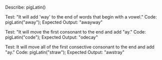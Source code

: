 Describe: pigLatin()

Test: "It will add 'way' to the end of words that begin with a vowel."
Code: pigLatin("away");
Expected Output: "awayway"

Test: "It will move the first consonant to the end and add "ay."
Code: pigLatin("code");
Expected Output: "odecay"

Test: It will move all of the first consective consonant to the end and add "ay."
Code: pigLatin("straw");
Expected Output: "awstray"
